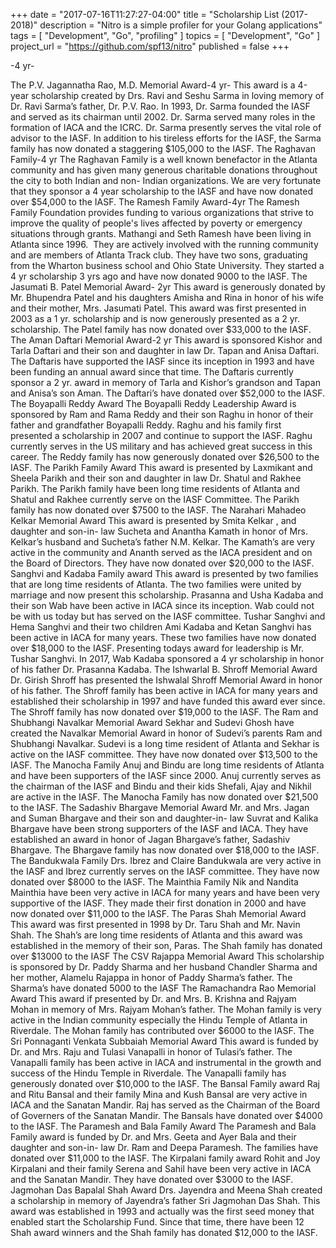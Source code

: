 +++
date        = "2017-07-16T11:27:27-04:00"
title       = "Scholarship List (2017-2018)"
description = "Nitro is a simple profiler for your Golang applications"
tags        = [ "Development", "Go", "profiling" ]
topics      = [ "Development", "Go" ]
project_url = "https://github.com/spf13/nitro"
published = false
+++

-4 yr-

The P.V. Jagannatha Rao, M.D. Memorial Award-4 yr-
This award is a 4-year scholarship created by Drs. Ravi and Seshu Sarma in loving
memory of Dr. Ravi Sarma’s father, Dr. P.V. Rao. In 1993, Dr. Sarma founded the IASF
and served as its chairman until 2002. Dr. Sarma served many roles in the formation of
IACA and the ICRC. Dr. Sarma presently serves the vital role of advisor to the IASF. In
addition to his tireless efforts for the IASF, the Sarma family has now donated a
staggering $105,000 to the IASF.
The Raghavan Family-4 yr
The Raghavan Family is a well known benefactor in the Atlanta community and has
given many generous charitable donations throughout the city to both Indian and non-
Indian organizations. We are very fortunate that they sponsor a 4 year scholarship to the
IASF and have now donated over $54,000 to the IASF.
The Ramesh Family Award-4yr
The Ramesh Family Foundation provides funding to various organizations that strive to
improve the quality of people&#39;s lives affected by poverty or emergency situations through
grants. Mathangi and Seth Ramesh have been living in Atlanta since 1996.  They are
actively involved with the running community and are members of Atlanta Track club.
They have two sons, graduating from the Wharton business school and Ohio State
University. They started a 4 yr scholarship 3 yrs ago and have now donated 9000 to the
IASF.
The Jasumati B. Patel Memorial Award- 2yr
This award is generously donated by Mr. Bhupendra Patel and his daughters
Amisha and Rina in honor of his wife and their mother, Mrs. Jasumati Patel.
This award was first presented in 2003 as a 1 yr. scholarship and is now
generously presented as a 2 yr. scholarship. The Patel family has now
donated over $33,000 to the IASF.
The Aman Daftari Memorial Award-2 yr
This award is sponsored Kishor and Tarla Daftari and their son and daughter
in law Dr. Tapan and Anisa Daftari. The Daftaris have supported the IASF
since its inception in 1993 and have been funding an annual award since that
time. The Daftaris currently sponsor a 2 yr. award in memory of Tarla and
Kishor’s grandson and Tapan and Anisa’s son Aman. The Daftari’s have
donated over $52,000 to the IASF.
The Boyapalli Reddy Award
The Boyapalli Reddy Leadership Award is sponsored by Ram and Rama Reddy and their
son Raghu in honor of their father and grandfather Boyapalli Reddy. Raghu and his
family first presented a scholarship in 2007 and continue to support the IASF. Raghu
currently serves in the US military and has achieved great success in this career. The
Reddy family has now generously donated over $26,500 to the IASF.
The Parikh Family Award
This award is presented by Laxmikant and Sheela Parikh and their son and
daughter in law Dr. Shatul and Rakhee Parikh. The Parikh family have been
long time residents of Atlanta and Shatul and Rakhee currently serve on the
IASF Committee. The Parikh family has now donated over $7500 to the
IASF.
The Narahari Mahadeo Kelkar Memorial Award
This award is presented by Smita Kelkar , and daughter and son-in- law
Sucheta and Anantha Kamath in honor of Mrs. Kelkar’s husband and
Sucheta’s father N.M. Kelkar. The Kamath’s are very active in the
community and Ananth served as the IACA president and on the Board of
Directors. They have now donated over $20,000 to the IASF.
Sanghvi and Kadaba Family award
This award is presented by two families that are long time residents of
Atlanta. The two families were united by marriage and now present this
scholarship. Prasanna and Usha Kadaba and their son Wab have been active
in IACA since its inception. Wab could not be with us today but has served
on the IASF committee. Tushar Sanghvi and Hema Sanghvi and their two
children Ami Kadaba and Ketan Sanghvi has been active in IACA for many
years. These two families have now donated over $18,000 to the IASF.
Presenting todays award for leadership is Mr. Tushar Sanghvi.
In 2017, Wab Kadaba sponsored a 4 yr scholarship in honor of his father Dr.
Prasanna Kadaba.
The Ishwarlal B. Shroff Memorial Award
Dr. Girish Shroff has presented the Ishwalal Shroff Memorial Award in
honor of his father. The Shroff family has been active in IACA for many
years and established their scholarship in 1997 and have funded this award
ever since. The Shroff family has now donated over $19,000 to the IASF.
The Ram and Shubhangi Navalkar Memorial Award
Sekhar and Sudevi Ghosh have created the Navalkar Memorial Award in
honor of Sudevi’s parents Ram and Shubhangi Navalkar. Sudevi is a long
time resident of Atlanta and Sekhar is active on the IASF committee. They
have now donated over $13,500 to the IASF.
The Manocha Family
Anuj and Bindu are long time residents of Atlanta and have been supporters
of the IASF since 2000. Anuj currently serves as the chairman of the IASF
and Bindu and their kids Shefali, Ajay and Nikhil are active in the IASF.
The Manocha Family has now donated over $21,500 to the IASF.
The Sadashiv Bhargave Memorial Award
Mr. and Mrs. Jagan and Suman Bhargave and their son and daughter-in- law
Suvrat and Kalika Bhargave have been strong supporters of the IASF and
IACA. They have established an award in honor of Jagan Bhargave’s father,
Sadashiv Bhargave. The Bhargave family has now donated over $18,000 to
the IASF.
The Bandukwala Family
Drs. Ibrez and Claire Bandukwala are very active in the IASF and Ibrez
currently serves on the IASF committee. They have now donated over $8000
to the IASF.
The Mainthia Family
Nik and Nandita Mainthia have been very active in IACA for many years
and have been very supportive of the IASF. They made their first donation
in 2000 and have now donated over $11,000 to the IASF.
The Paras Shah Memorial Award
This award was first presented in 1998 by Dr. Taru Shah and Mr. Navin
Shah. The Shah’s are long time residents of Atlanta and this award was
established in the memory of their son, Paras. The Shah family has donated
over $13000 to the IASF
The CSV Rajappa Memorial Award
This scholarship is sponsored by Dr. Paddy Sharma and her husband
Chandler Sharma and her mother, Alamelu Rajappa in honor of Paddy
Sharma’s father. The Sharma’s have donated 5000 to the IASF
The Ramachandra Rao Memorial Award
This award if presented by Dr. and Mrs. B. Krishna and Rajyam Mohan in
memory of Mrs. Rajyam Mohan’s father. The Mohan family is very active
in the Indian community especially the Hindu Temple of Atlanta in
Riverdale. The Mohan family has contributed over $6000 to the IASF.
The Sri Ponnaganti Venkata Subbaiah Memorial Award
This award is funded by Dr. and Mrs. Raju and Tulasi Vanapalli in honor of
Tulasi’s father. The Vanapalli family has been active in IACA and
instrumental in the growth and success of the Hindu Temple in Riverdale.
The Vanapalli family has generously donated over $10,000 to the IASF.
The Bansal Family award
Raj and Ritu Bansal and their family Mina and Kush Bansal are very active
in IACA and the Sanatan Mandir. Raj has served as the Chairman of the
Board of Governers of the Sanatan Mandir. The Bansals have donated over
$4000 to the IASF.
The Paramesh and Bala Family Award
The Paramesh and Bala Family award is funded by Dr. and Mrs. Geeta and
Ayer Bala and their daughter and son-in- law Dr. Ram and Deepa Paramesh.
The families have donated over $11,000 to the IASF.
The Kirpalani family award
Rohit and Joy Kirpalani and their family Serena and Sahil have been very
active in IACA and the Sanatan Mandir. They have donated over $3000 to
the IASF.
Jagmohan Das Bapalal Shah Award
Drs. Jayendra and Meena Shah created a scholarship in memory of
Jayendra’s father Sri Jagmohan Das Shah. This award was established in
1993 and actually was the first seed money that enabled start the Scholarship
Fund. Since that time, there have been 12 Shah award winners and the Shah
family has donated $12,000 to the IASF.